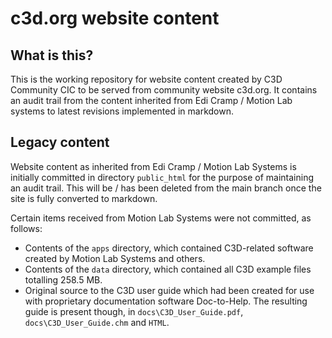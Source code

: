 c3d.org website content
=======================

What is this?
-------------

This is the working repository for website content created by C3D Community CIC to be served from community website c3d.org.  It contains an audit trail from the content inherited from Edi Cramp / Motion Lab systems to latest revisions implemented in markdown.

Legacy content
--------------

Website content as inherited from Edi Cramp / Motion Lab Systems is initially committed in directory `public_html` for the purpose of maintaining an audit trail.  This will be / has been deleted from the main branch once the site is fully converted to markdown.

Certain items received from Motion Lab Systems were not committed, as follows:

  - Contents of the `apps` directory, which contained 
    C3D-related software created by Motion Lab Systems
    and others.
  - Contents of the `data` directory, which contained all C3D example files totalling 258.5 MB.
  - Original source to the C3D user guide which had been created for use with proprietary documentation software Doc-to-Help.  The resulting guide is present though, in `docs\C3D_User_Guide.pdf`, `docs\C3D_User_Guide.chm` and `HTML`.

